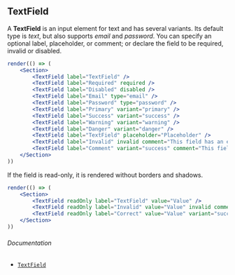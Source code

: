 ## TextField

A **TextField** is an input element for text and has several variants. Its default type is _text_, but also supports _email_ and _password_. You can specify an optional label, placeholder, or comment; or declare the field to be required, invalid or disabled.

```jsx
render(() => (
	<Section>
		<TextField label="TextField" />
		<TextField label="Required" required />
		<TextField label="Disabled" disabled />
		<TextField label="Email" type="email" />
		<TextField label="Password" type="password" />
		<TextField label="Primary" variant="primary" />
		<TextField label="Success" variant="success" />
		<TextField label="Warning" variant="warning" />
		<TextField label="Danger" variant="danger" />
		<TextField label="TextField" placeholder="Placeholder" />
		<TextField label="Invalid" invalid comment="This field has an error" />
		<TextField label="Comment" variant="success" comment="This field is correct" />
	</Section>
))
```

If the field is read-only, it is rendered without borders and shadows.

```jsx
render(() => (
	<Section>
		<TextField readOnly label="TextField" value="Value" />
		<TextField readOnly label="Invalid" value="Value" invalid comment="This field has errors" />
		<TextField readOnly label="Correct" value="Value" variant="success" comment="This field is correct" />
	</Section>
))
```

###### Documentation

- [`TextField`](/wiki/modules/_components_input_textfield_.html)
